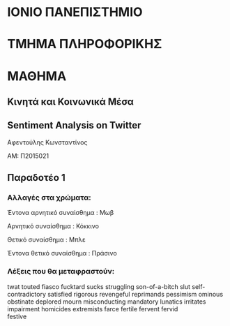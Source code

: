 # ΙΟΝΙΟ ΠΑΝΕΠΙΣΤΗΜΙΟ 

# ΤΜΗΜΑ ΠΛΗΡΟΦΟΡΙΚΗΣ 

# ΜΑΘΗΜΑ

## Κινητά και Κοινωνικά Μέσα

## Sentiment Analysis on Twitter

Αφεντούλης Κωνσταντίνος

ΑΜ: Π2015021

## Παραδοτέο 1

### Αλλαγές στα χρώματα:

Έντονα αρνητικό συναίσθημα : Μωβ

Αρνητικό συναίσθημα : Κόκκινο

Θετικό συναίσθημα : Μπλε

Έντονα θετικό συναίσθημα : Πράσινο

### Λέξεις που θα μεταφραστούν: 


twat
touted
fiasco 
fucktard 
sucks 
struggling 
son-of-a-bitch
slut 
self-contradictory
satisfied
rigorous 
revengeful 
reprimands 
pessimism 
ominous 
obstinate 
deplored 
mourn 
misconducting 
mandatory 
lunatics 
irritates 
impairment 
homicides 
extremists 
farce 
fertile	
fervent	
fervid	
festive 
